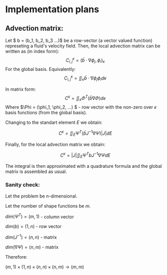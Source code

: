 # Implementation plans

## Advection matrix:

Let $ b = (b_1, b_2, b_3 ...)$ be a row-vector  (a vector valued function) represeting a fluid's velocity field.
Then, the local advection matrix can be written as (in index form):
$$
C_{i, j}^\kappa = (\bar{b} \cdot \nabla \phi_j, \phi_i)_\kappa
$$
For the global basis. 
Equivalently:
$$
C_{i, j}^\kappa = \iint_\kappa \bar{b} \cdot \nabla \phi_j \phi_i d\kappa
$$

In matrix form:
$$
C^\kappa = \iint_\kappa \Phi^T (\bar{b}\nabla \Phi)  d\kappa
$$
Where $\Phi = (\phi_1, \phi_2, ...) $ - row vector with the non-zero over $\kappa$ basis functions (from the global basis).

Changing to the standart element $E$ we obtain:

$$
C^\kappa = \iint_E \Psi^T (\bar{b} J ^{-1} \nabla \Psi) |J| dE
$$

Finally, for the local advection matrix we obtain:

$$
C^\kappa = |J| \iint_E \Psi^T b J ^{-1} \nabla \Psi dE
$$

The integral is then approximated with a quadrature formula and the global matrix is assembled as usual.

### Sanity check:

Let the problem be $n$-dimensional.

Let the number of shape functions be $m$.

$dim (\Psi^T) = (m, 1)$ - column vector

$dim(b) = (1,n)$ - row vector

$dim(J^{-1}) = (n,n)$ - matrix

$dim(\nabla \Psi) = (n , m)$ - matrix

Therefore:

$(m, 1) \times (1,n) \times (n,n) \times (n , m) \rightarrow (m, m)$
